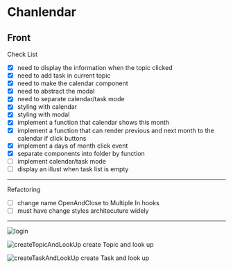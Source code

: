 # Chanlendar

## Front

Check List

-   [x] need to display the information when the topic clicked
-   [x] need to add task in current topic
-   [x] need to make the calendar component
-   [x] need to abstract the modal
-   [x] need to separate calendar/task mode
-   [x] styling with calendar
-   [x] styling with modal
-   [x] implement a function that calendar shows this month
-   [x] implement a function that can render previous and next month to the calendar if click buttons
-   [x] implement a days of month click event
-   [x] separate components into folder by function
-   [ ] implement calendar/task mode
-   [ ] display an illust when task list is empty

---

Refactoring

-   [ ] change name OpenAndClose to Multiple In hooks
-   [ ] must have change styles architecuture widely

---

![login](https://user-images.githubusercontent.com/42995061/92308762-2a03f480-efdb-11ea-97ef-16b588868abb.png)

![createTopicAndLookUp](https://user-images.githubusercontent.com/42995061/92151292-dc14b280-ee5b-11ea-84ad-bf3736ef99ab.gif)
create Topic and look up

![createTaskAndLookUp](https://user-images.githubusercontent.com/42995061/92151409-07979d00-ee5c-11ea-8252-274739e42b95.gif)
create Task and look up
